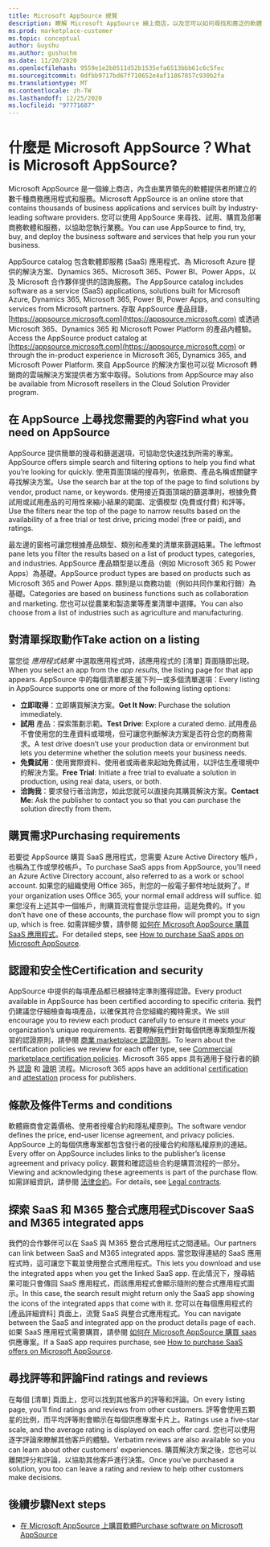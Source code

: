 ```yaml
---
title: Microsoft AppSource 總覽
description: 瞭解 Microsoft AppSource 線上商店，以及您可以如何尋找和廣泛的軟體和解決方案目錄。
ms.prod: marketplace-customer
ms.topic: conceptual
author: Guyshu
ms.author: gushuchm
ms.date: 11/20/2020
ms.openlocfilehash: 9559e1e2b0511d52b1535efa6513bbb61c6c5fec
ms.sourcegitcommit: 0dfbb9717bd67f710652e4af11867857c930b2fa
ms.translationtype: MT
ms.contentlocale: zh-TW
ms.lasthandoff: 12/25/2020
ms.locfileid: "97771687"
---
```

# <a name="what-is-microsoft-appsource"></a><span data-ttu-id="8d87b-103">什麼是 Microsoft AppSource？</span><span class="sxs-lookup"><span data-stu-id="8d87b-103">What is Microsoft AppSource?</span></span>

<span data-ttu-id="8d87b-104">Microsoft AppSource 是一個線上商店，內含由業界領先的軟體提供者所建立的數千種商務應用程式和服務。</span><span class="sxs-lookup"><span data-stu-id="8d87b-104">Microsoft AppSource is an online store that contains thousands of business applications and services built by industry-leading software providers.</span></span> <span data-ttu-id="8d87b-105">您可以使用 AppSource 來尋找、試用、購買及部署商務軟體和服務，以協助您執行業務。</span><span class="sxs-lookup"><span data-stu-id="8d87b-105">You can use AppSource to find, try, buy, and deploy the business software and services that help you run your business.</span></span>

<span data-ttu-id="8d87b-106">AppSource catalog 包含軟體即服務 (SaaS) 應用程式、為 Microsoft Azure 提供的解決方案、Dynamics 365、Microsoft 365、Power BI、Power Apps，以及 Microsoft 合作夥伴提供的諮詢服務。</span><span class="sxs-lookup"><span data-stu-id="8d87b-106">The AppSource catalog includes software as a service (SaaS) applications, solutions built for Microsoft Azure, Dynamics 365, Microsoft 365, Power BI, Power Apps, and consulting services from Microsoft partners.</span></span> <span data-ttu-id="8d87b-107">存取 AppSource 產品目錄， [https://appsource.microsoft.com](https://appsource.microsoft.com) 或透過 Microsoft 365、Dynamics 365 和 Microsoft Power Platform 的產品內體驗。</span><span class="sxs-lookup"><span data-stu-id="8d87b-107">Access the AppSource product catalog at [https://appsource.microsoft.com](https://appsource.microsoft.com) or through the in-product experience in Microsoft 365, Dynamics 365, and Microsoft Power Platform.</span></span> <span data-ttu-id="8d87b-108">來自 AppSource 的解決方案也可以從 Microsoft 轉銷商的雲端解決方案提供者方案中取得。</span><span class="sxs-lookup"><span data-stu-id="8d87b-108">Solutions from AppSource may also be available from Microsoft resellers in the Cloud Solution Provider program.</span></span>

## <a name="find-what-you-need-on-appsource"></a><span data-ttu-id="8d87b-109">在 AppSource 上尋找您需要的內容</span><span class="sxs-lookup"><span data-stu-id="8d87b-109">Find what you need on AppSource</span></span>

<span data-ttu-id="8d87b-110">AppSource 提供簡單的搜尋和篩選選項，可協助您快速找到所需的專案。</span><span class="sxs-lookup"><span data-stu-id="8d87b-110">AppSource offers simple search and filtering options to help you find what you’re looking for quickly.</span></span> <span data-ttu-id="8d87b-111">使用頁面頂端的搜尋列，依廠商、產品名稱或關鍵字尋找解決方案。</span><span class="sxs-lookup"><span data-stu-id="8d87b-111">Use the search bar at the top of the page to find solutions by vendor, product name, or keywords.</span></span> <span data-ttu-id="8d87b-112">使用接近頁面頂端的篩選準則，根據免費試用或試用產品的可用性來縮小結果的範圍、定價模型 (免費或付費) 和評等。</span><span class="sxs-lookup"><span data-stu-id="8d87b-112">Use the filters near the top of the page to narrow results based on the availability of a free trial or test drive, pricing model (free or paid), and ratings.</span></span>

<span data-ttu-id="8d87b-113">最左邊的窗格可讓您根據產品類型、類別和產業的清單來篩選結果。</span><span class="sxs-lookup"><span data-stu-id="8d87b-113">The leftmost pane lets you filter the results based on a list of product types, categories, and industries.</span></span> <span data-ttu-id="8d87b-114">AppSource 產品類型是以產品（例如 Microsoft 365 和 Power Apps）為基礎。</span><span class="sxs-lookup"><span data-stu-id="8d87b-114">AppSource product types are based on products such as Microsoft 365 and Power Apps.</span></span> <span data-ttu-id="8d87b-115">類別是以商務功能（例如共同作業和行銷）為基礎。</span><span class="sxs-lookup"><span data-stu-id="8d87b-115">Categories are based on business functions such as collaboration and marketing.</span></span> <span data-ttu-id="8d87b-116">您也可以從農業和製造業等產業清單中選擇。</span><span class="sxs-lookup"><span data-stu-id="8d87b-116">You can also choose from a list of industries such as agriculture and manufacturing.</span></span>

## <a name="take-action-on-a-listing"></a><span data-ttu-id="8d87b-117">對清單採取動作</span><span class="sxs-lookup"><span data-stu-id="8d87b-117">Take action on a listing</span></span>

<span data-ttu-id="8d87b-118">當您從 _應用程式結果_ 中選取應用程式時，該應用程式的 [清單] 頁面隨即出現。</span><span class="sxs-lookup"><span data-stu-id="8d87b-118">When you select an app from the _app results_, the listing page for that app appears.</span></span> <span data-ttu-id="8d87b-119">AppSource 中的每個清單都支援下列一或多個清單選項：</span><span class="sxs-lookup"><span data-stu-id="8d87b-119">Every listing in AppSource supports one or more of the following listing options:</span></span>

- <span data-ttu-id="8d87b-120">**立即取得**：立即購買解決方案。</span><span class="sxs-lookup"><span data-stu-id="8d87b-120">**Get It Now**: Purchase the solution immediately.</span></span>
- <span data-ttu-id="8d87b-121">**試用** 產品：探索策劃示範。</span><span class="sxs-lookup"><span data-stu-id="8d87b-121">**Test Drive**: Explore a curated demo.</span></span> <span data-ttu-id="8d87b-122">試用產品不會使用您的生產資料或環境，但可讓您判斷解決方案是否符合您的商務需求。</span><span class="sxs-lookup"><span data-stu-id="8d87b-122">A test drive doesn’t use your production data or environment but lets you determine whether the solution meets your business needs.</span></span>
- <span data-ttu-id="8d87b-123">**免費試用**：使用實際資料、使用者或兩者來起始免費試用，以評估生產環境中的解決方案。</span><span class="sxs-lookup"><span data-stu-id="8d87b-123">**Free Trial**: Initiate a free trial to evaluate a solution in production, using real data, users, or both.</span></span>
- <span data-ttu-id="8d87b-124">**洽詢我**：要求發行者洽詢您，如此您就可以直接向其購買解決方案。</span><span class="sxs-lookup"><span data-stu-id="8d87b-124">**Contact Me**: Ask the publisher to contact you so that you can purchase the solution directly from them.</span></span>

## <a name="purchasing-requirements"></a><span data-ttu-id="8d87b-125">購買需求</span><span class="sxs-lookup"><span data-stu-id="8d87b-125">Purchasing requirements</span></span>

<span data-ttu-id="8d87b-126">若要從 AppSource 購買 SaaS 應用程式，您需要 Azure Active Directory 帳戶，也稱為工作或學校帳戶。</span><span class="sxs-lookup"><span data-stu-id="8d87b-126">To purchase SaaS apps from AppSource, you’ll need an Azure Active Directory account, also referred to as a work or school account.</span></span> <span data-ttu-id="8d87b-127">如果您的組織使用 Office 365，則您的一般電子郵件地址就夠了。</span><span class="sxs-lookup"><span data-stu-id="8d87b-127">If your organization uses Office 365, your normal email address will suffice.</span></span> <span data-ttu-id="8d87b-128">如果您沒有上述其中一個帳戶，則購買流程會提示您註冊，這是免費的。</span><span class="sxs-lookup"><span data-stu-id="8d87b-128">If you don’t have one of these accounts, the purchase flow will prompt you to sign up, which is free.</span></span> <span data-ttu-id="8d87b-129">如需詳細步驟，請參閱 [如何在 Microsoft AppSource 購買 SaaS 應用程式](purchase-software-appsource.md)。</span><span class="sxs-lookup"><span data-stu-id="8d87b-129">For detailed steps, see [How to purchase SaaS apps on Microsoft AppSource](purchase-software-appsource.md).</span></span>

## <a name="certification-and-security"></a><span data-ttu-id="8d87b-130">認證和安全性</span><span class="sxs-lookup"><span data-stu-id="8d87b-130">Certification and security</span></span>

<span data-ttu-id="8d87b-131">AppSource 中提供的每項產品都已根據特定準則獲得認證。</span><span class="sxs-lookup"><span data-stu-id="8d87b-131">Every product available in AppSource has been certified according to specific criteria.</span></span> <span data-ttu-id="8d87b-132">我們仍建議您仔細檢查每項產品，以確保其符合您組織的獨特需求。</span><span class="sxs-lookup"><span data-stu-id="8d87b-132">We still encourage you to review each product carefully to ensure it meets your organization’s unique requirements.</span></span> <span data-ttu-id="8d87b-133">若要瞭解我們針對每個供應專案類型所複習的認證原則，請參閱 [商業 marketplace 認證原則](/legal/marketplace/certification-policies)。</span><span class="sxs-lookup"><span data-stu-id="8d87b-133">To learn about the certification policies we review for each offer type, see [Commercial marketplace certification policies](/legal/marketplace/certification-policies).</span></span> <span data-ttu-id="8d87b-134">Microsoft 365 apps 具有適用于發行者的額外 [認證](/microsoft-365-app-certification/docs/enterprise-app-certification-guide) 和 [證明](/microsoft-365-app-certification/docs/enterprise-app-attestation-guide) 流程。</span><span class="sxs-lookup"><span data-stu-id="8d87b-134">Microsoft 365 apps have an additional [certification](/microsoft-365-app-certification/docs/enterprise-app-certification-guide) and [attestation](/microsoft-365-app-certification/docs/enterprise-app-attestation-guide) process for publishers.</span></span>

## <a name="terms-and-conditions"></a><span data-ttu-id="8d87b-135">條款及條件</span><span class="sxs-lookup"><span data-stu-id="8d87b-135">Terms and conditions</span></span>

<span data-ttu-id="8d87b-136">軟體廠商會定義價格、使用者授權合約和隱私權原則。</span><span class="sxs-lookup"><span data-stu-id="8d87b-136">The software vendor defines the price, end-user license agreement, and privacy policies.</span></span> <span data-ttu-id="8d87b-137">AppSource 上的每個供應專案都包含發行者的授權合約和隱私權原則的連結。</span><span class="sxs-lookup"><span data-stu-id="8d87b-137">Every offer on AppSource includes links to the publisher’s license agreement and privacy policy.</span></span> <span data-ttu-id="8d87b-138">觀賞和確認這些合約是購買流程的一部分。</span><span class="sxs-lookup"><span data-stu-id="8d87b-138">Viewing and acknowledging these agreements is part of the purchase flow.</span></span> <span data-ttu-id="8d87b-139">如需詳細資訊，請參閱 [法律合約](legal-contracts.md)。</span><span class="sxs-lookup"><span data-stu-id="8d87b-139">For details, see [Legal contracts](legal-contracts.md).</span></span>

## <a name="discover-saas-and-m365-integrated-apps"></a><span data-ttu-id="8d87b-140">探索 SaaS 和 M365 整合式應用程式</span><span class="sxs-lookup"><span data-stu-id="8d87b-140">Discover SaaS and M365 integrated apps</span></span>

<span data-ttu-id="8d87b-141">我們的合作夥伴可以在 SaaS 與 M365 整合式應用程式之間連結。</span><span class="sxs-lookup"><span data-stu-id="8d87b-141">Our partners can link between SaaS and M365 integrated apps.</span></span> <span data-ttu-id="8d87b-142">當您取得連結的 SaaS 應用程式時，這可讓您下載並使用整合式應用程式。</span><span class="sxs-lookup"><span data-stu-id="8d87b-142">This lets you download and use the integrated apps when you get the linked SaaS app.</span></span> <span data-ttu-id="8d87b-143">在此情況下，搜尋結果可能只會傳回 SaaS 應用程式，而該應用程式會顯示隨附的整合式應用程式圖示。</span><span class="sxs-lookup"><span data-stu-id="8d87b-143">In this case, the search result might return only the SaaS app showing the icons of the integrated apps that come with it.</span></span> <span data-ttu-id="8d87b-144">您可以在每個應用程式的 [產品詳細資料] 頁面上，流覽 SaaS 與整合式應用程式。</span><span class="sxs-lookup"><span data-stu-id="8d87b-144">You can navigate between the SaaS and integrated app on the product details page of each.</span></span> <span data-ttu-id="8d87b-145">如果 SaaS 應用程式需要購買，請參閱 [如何在 Microsoft AppSource 購買 saas](purchase-software-appsource.md)供應專案。</span><span class="sxs-lookup"><span data-stu-id="8d87b-145">If a SaaS app requires purchase, see [How to purchase SaaS offers on Microsoft AppSource](purchase-software-appsource.md).</span></span>

## <a name="find-ratings-and-reviews"></a><span data-ttu-id="8d87b-146">尋找評等和評論</span><span class="sxs-lookup"><span data-stu-id="8d87b-146">Find ratings and reviews</span></span>

<span data-ttu-id="8d87b-147">在每個 [清單] 頁面上，您可以找到其他客戶的評等和評論。</span><span class="sxs-lookup"><span data-stu-id="8d87b-147">On every listing page, you’ll find ratings and reviews from other customers.</span></span> <span data-ttu-id="8d87b-148">評等會使用五顆星的比例，而平均評等則會顯示在每個供應專案卡片上。</span><span class="sxs-lookup"><span data-stu-id="8d87b-148">Ratings use a five-star scale, and the average rating is displayed on each offer card.</span></span> <span data-ttu-id="8d87b-149">您也可以使用逐字評論來瞭解其他客戶的體驗。</span><span class="sxs-lookup"><span data-stu-id="8d87b-149">Verbatim reviews are also available so you can learn about other customers’ experiences.</span></span> <span data-ttu-id="8d87b-150">購買解決方案之後，您也可以離開評分和評論，以協助其他客戶進行決策。</span><span class="sxs-lookup"><span data-stu-id="8d87b-150">Once you’ve purchased a solution, you too can leave a rating and review to help other customers make decisions.</span></span>

## <a name="next-steps"></a><span data-ttu-id="8d87b-151">後續步驟</span><span class="sxs-lookup"><span data-stu-id="8d87b-151">Next steps</span></span>

- [<span data-ttu-id="8d87b-152">在 Microsoft AppSource 上購買軟體</span><span class="sxs-lookup"><span data-stu-id="8d87b-152">Purchase software on Microsoft AppSource</span></span>](purchase-software-appsource.md)
